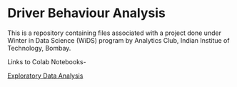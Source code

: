 # Driver Behaviour Analysis
This is a repository containing files associated with a project done under Winter in Data Science (WiDS) program by Analytics Club, Indian Institue of Technology, Bombay.

Links to Colab Notebooks-

[Exploratory Data Analysis](https://colab.research.google.com/drive/1qPepN3XzIQgdF4QN3pEJAJUagEhTYEeK?usp=sharing)
